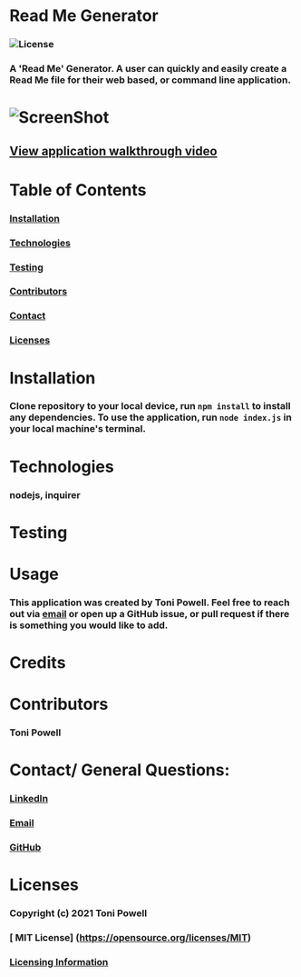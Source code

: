 # Read Me Generator 
### ![License](https://img.shields.io/badge/License-MIT-brightgreen.svg)
### A 'Read Me' Generator. A user can quickly and easily create a Read Me file for their web based, or command line application. 
# ![ScreenShot](https://user-images.githubusercontent.com/72999798/108382843-3c639a80-71d7-11eb-8729-f05583a6b331.png)
## [View application walkthrough video](https://drive.google.com/file/d/1n2zTllyeKf09uCxTGlkpDIbDz8GF6RVv/view?usp=sharing)

# Table of Contents
### [Installation](#Installation)
### [Technologies](#Technologies)
### [Testing](#Testing)
### [Contributors](#Contributors)
### [Contact](#Contact)
### [Licenses](#Licenses)


# Installation 
### Clone repository to your local device, run `npm install` to install any dependencies. To use the application, run `node index.js` in your local machine's terminal.

# Technologies
### nodejs, inquirer

# Testing
### 

# Usage
### This application was created by Toni Powell. Feel free to reach out via [email](tonipow3ll@gmail.com) or open up a GitHub issue, or pull request if there is something you would like to add. 

# Credits
### 

# Contributors
### Toni Powell


# Contact/ General Questions:
### [LinkedIn](www.linkedin.com/in/tonipowell13)
### [Email](tonipow3ll@gmail.com)
### [GitHub](tonipow3ll.github.io)

# Licenses
### Copyright (c) 2021 Toni Powell
### [ MIT License] (https://opensource.org/licenses/MIT)
### [Licensing Information](https://opensource.org/licenses/MIT)

